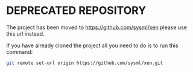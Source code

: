 # DEPRECATED REPOSITORY

The project has been moved to https://github.com/sysml/xen
please use this url instead.

If you have already cloned the project all you need to do is to run
this command:

```bash
git remote set-url origin https://github.com/sysml/xen.git
```

